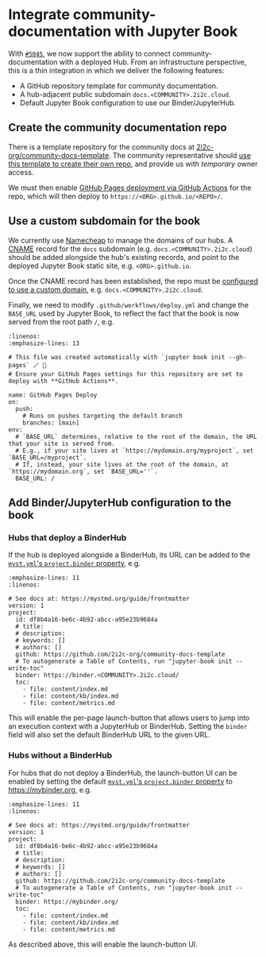 # Integrate community-documentation with Jupyter Book

With [`#5045`][mvp], we now support the ability to connect community-documentation with a deployed Hub. From an infrastructure perspective, this is a thin integration in which we deliver the following features:

- A GitHub repository template for community documentation.
- A hub-adjacent public subdomain `docs.<COMMUNITY>.2i2c.cloud`.
- Default Jupyter Book configuration to use our Binder/JupyterHub.

## Create the community documentation repo

There is a template repository for the community docs at [2i2c-org/community-docs-template]. The community representative should [use this template to create their own repo][use-template], and provide us with _temporary_ owner access.

We must then enable [GitHub Pages deployment via GitHub Actions][pages] for the repo, which will then deploy to `https://<ORG>.github.io/<REPO>/`.

## Use a custom subdomain for the book

We currently use [Namecheap] to manage the domains of our hubs. A [CNAME] record for the `docs` subdomain (e.g. `docs.<COMMUNITY>.2i2c.cloud`) should be added alongside the hub's existing records, and point to the deployed Jupyter Book static site, e.g. `<ORG>.github.io`.

Once the CNAME record has been established, the repo must be [configured to use a custom domain][repo-domain], e.g. `docs.<COMMUNITY>.2i2c.cloud`.

Finally, we need to modify `.github/workflows/deploy.yml` and change the `BASE_URL` used by Jupyter Book, to reflect the fact that the book is now served from the root path `/`, e.g.

```{code-block} yaml
:linenos:
:emphasize-lines: 13

# This file was created automatically with `jupyter book init --gh-pages` 🪄 💚
# Ensure your GitHub Pages settings for this repository are set to deploy with **GitHub Actions**.

name: GitHub Pages Deploy
on:
  push:
    # Runs on pushes targeting the default branch
    branches: [main]
env:
  # `BASE_URL` determines, relative to the root of the domain, the URL that your site is served from.
  # E.g., if your site lives at `https://mydomain.org/myproject`, set `BASE_URL=/myproject`.
  # If, instead, your site lives at the root of the domain, at `https://mydomain.org`, set `BASE_URL=''`.
  BASE_URL: /
```

## Add Binder/JupyterHub configuration to the book

### Hubs that deploy a BinderHub

If the hub is deployed alongside a BinderHub, its URL can be added to the [`myst.yml`'s `project.binder` property][frontmatter], e.g.

```{code-block} yaml
:emphasize-lines: 11
:linenos:

# See docs at: https://mystmd.org/guide/frontmatter
version: 1
project:
  id: df8b4a16-be6c-4b92-abcc-a95e23b9684a
  # title:
  # description:
  # keywords: []
  # authors: []
  github: https://github.com/2i2c-org/community-docs-template
  # To autogenerate a Table of Contents, run "jupyter-book init --write-toc"
  binder: https://binder.<COMMUNITY>.2i2c.cloud/
  toc:
    - file: content/index.md
    - file: content/kb/index.md
    - file: content/metrics.md
```

This will enable the per-page launch-button that allows users to jump into an execution context with a JupyterHub or BinderHub. Setting the `binder` field will also set the default BinderHub URL to the given URL.

### Hubs without a BinderHub

For hubs that do not deploy a BinderHub, the launch-button UI can be enabled by setting the default [`myst.yml`'s `project.binder` property][frontmatter] to <https://mybinder.org>, e.g.

```{code-block} yaml
:emphasize-lines: 11
:linenos:

# See docs at: https://mystmd.org/guide/frontmatter
version: 1
project:
  id: df8b4a16-be6c-4b92-abcc-a95e23b9684a
  # title:
  # description:
  # keywords: []
  # authors: []
  github: https://github.com/2i2c-org/community-docs-template
  # To autogenerate a Table of Contents, run "jupyter-book init --write-toc"
  binder: https://mybinder.org/
  toc:
    - file: content/index.md
    - file: content/kb/index.md
    - file: content/metrics.md
```


As described above, this will enable the launch-button UI.

[mvp]: https://github.com/2i2c-org/infrastructure/issues/5045
[frontmatter]: https://mystmd.org/guide/frontmatter#available-frontmatter-fields
[namecheap]: https://www.namecheap.com/
[cname]: https://en.wikipedia.org/wiki/CNAME_record
[2i2c-org/community-docs-template]: https://github.com/2i2c-org/community-docs-template
[use-template]: https://docs.github.com/en/repositories/creating-and-managing-repositories/creating-a-repository-from-a-template
[pages]: https://docs.github.com/en/pages/getting-started-with-github-pages/configuring-a-publishing-source-for-your-github-pages-site#publishing-with-a-custom-github-actions-workflow
[repo-domain]: https://docs.github.com/en/pages/configuring-a-custom-domain-for-your-github-pages-site/managing-a-custom-domain-for-your-github-pages-site#configuring-a-subdomain
